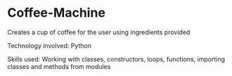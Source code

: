 # Coffee-Machine
Creates a cup of coffee for the user using ingredients provided

Technology involved: Python

Skills used: Working with classes, constructors, loops, functions, importing classes and methods from modules
